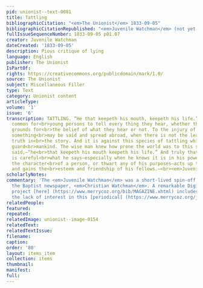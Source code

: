 ```yaml
---
pid: unionist--text-0081
title: Tattling
bibliographicCitation: "<em>The Unionist</em> 1833-09-05"
bibliographicCitationRepublished: "<em>Juvenile Watchman</em> (not yet researched)"
fullIssueSequenceNumber: 1833-09-05 p01.07
creator: Juvenile Watchman
dateCreated: '1833-09-05'
description: Pious critique of lying
language: English
publisher: The Unionist
IsPartOf: 
rights: https://creativecommons.org/publicdomain/mark/1.0/
source: The Unionist
subject: Miscellaneous Filler
type: Text
category: Unionist content
articleType: 
volume: '1'
issue: '6'
transcription: TATTLING. “He that keepeth his mouth, keepeth his life.” It is very
  common for<br>young persons to tell every thing they hear, whether they have any
  grounds for<br>the belief of what they hear or not. To the injury of an individual
  something<br>may be said and spread abroad, when there is not the least shadow of
  truth in<br>the story. And it is against this species of tattling which I wish to
  guard<br>mankind. The wise man knew how prone the world was to this sin when he
  said,—“he<br>that keepeth his mouth keepeth his life.” And truly that person who
  is careful<br>what he says—especially when he knows it is in his power to injure
  the character<br>of a person, or thwart any of his purposes—acts up to the proverb,
  and gains the<br>esteem and friendship of his fellows.—<br><em>Juvenile Watchman</em>
scholarlyNotes: 
commentary: 'The <em>Juvenile Watchman</em> was a short-lived spin-off project of
  the Baptist newspaper, <em>Christian Watchman</em>. A remarkable Digital Humanities
  project [here] (https://www.merrycoz.org/bib/MAGAZINE.xhtml) includes a page tracking
  the lack of interest in this [periodical] (https://www.merrycoz.org/jwatch/RVJWATCH.xhtml#6). '
relatedPeople: 
featured: 
repeated: 
relatedImage: unionist--image-0154
relatedText: 
relatedTextIssue: 
filename: 
caption: 
order: '80'
layout: items_item
collection: items
thumbnail: 
manifest: 
full: 
---
```

